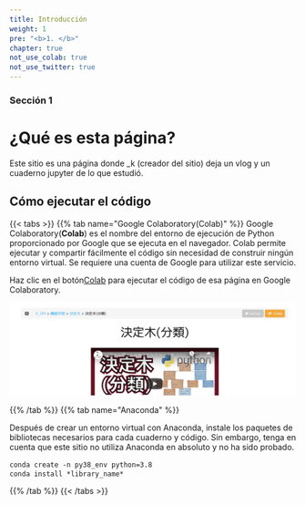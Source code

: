 ```yaml
---
title: Introducción
weight: 1
pre: "<b>1. </b>"
chapter: true
not_use_colab: true
not_use_twitter: true
---
```


### Sección 1
# ¿Qué es esta página?

Este sitio es una página donde _k (creador del sitio) deja un vlog y un cuaderno jupyter de lo que estudió.


## Cómo ejecutar el código

{{< tabs >}}
{{% tab name="Google Colaboratory(Colab)" %}}
Google Colaboratory(**Colab**) es el nombre del entorno de ejecución de Python proporcionado por Google que se ejecuta en el navegador. Colab permite ejecutar y compartir fácilmente el código sin necesidad de construir ningún entorno virtual. Se requiere una cuenta de Google para utilizar este servicio.

Haz clic en el botón<a href="#" class="btn colab-btn-border in-text-button">Colab</a> para ejecutar el código de esa página en Google Colaboratory.

![](2022-03-30-20-15-24.png)

{{% /tab %}}
{{% tab name="Anaconda" %}}

Después de crear un entorno virtual con Anaconda, instale los paquetes de bibliotecas necesarios para cada cuaderno y código. Sin embargo, tenga en cuenta que este sitio no utiliza Anaconda en absoluto y no ha sido probado.

```
conda create -n py38_env python=3.8
conda install *library_name*
```

{{% /tab %}}
{{< /tabs >}}